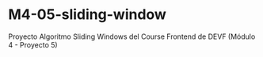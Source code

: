 # M4-05-sliding-window
Proyecto Algoritmo Sliding Windows del Course Frontend de DEVF (Módulo 4 - Proyecto 5)
